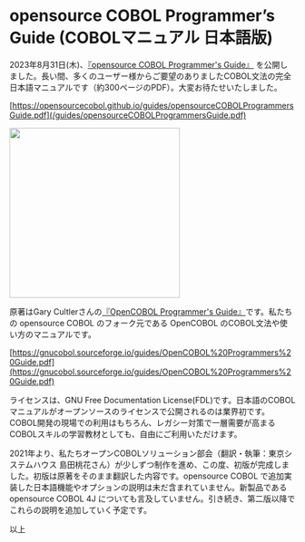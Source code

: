 # opensource COBOL Programmer’s Guide (COBOLマニュアル 日本語版)

2023年8月31日(木)、[『opensource COBOL Programmer's Guide』](/guides/opensourceCOBOLProgrammersGuide.pdf)
を公開しました。長い間、多くのユーザー様からご要望のありましたCOBOL文法の完全日本語マニュアルです（約300ページのPDF）。大変お待たせいたしました。

[https://opensourcecobol.github.io/guides/opensourceCOBOLProgrammersGuide.pdf](/guides/opensourceCOBOLProgrammersGuide.pdf)

[<img width="300" src="https://github.com/opensourcecobol/opensourcecobol.github.io/assets/5810740/d8108368-9a9d-4df8-8cd9-9873d0f5d01d">](/guides/opensourceCOBOLProgrammersGuide.pdf)

原著はGary Cultlerさんの[『OpenCOBOL Programmer's Guide』](https://gnucobol.sourceforge.io/guides/OpenCOBOL%20Programmers%20Guide.pdf)です。私たちの opensource COBOL のフォーク元である OpenCOBOL のCOBOL文法や使い方のマニュアルです。

[https://gnucobol.sourceforge.io/guides/OpenCOBOL%20Programmers%20Guide.pdf](https://gnucobol.sourceforge.io/guides/OpenCOBOL%20Programmers%20Guide.pdf)

ライセンスは、GNU Free Documentation License(FDL)です。日本語のCOBOLマニュアルがオープンソースのライセンスで公開されるのは業界初です。COBOL開発の現場での利用はもちろん、レガシー対策で一層需要が高まるCOBOLスキルの学習教材としても、自由にご利用いただけます。

2021年より、私たちオープンCOBOLソリューション部会（翻訳・執筆：東京システムハウス 島田桃花さん）が少しずつ制作を進め、この度、初版が完成しました。初版は原著をそのまま翻訳した内容です。opensource COBOL で追加実装した日本語機能やオプションの説明は未だ含まれていません。新製品である opensource COBOL 4J についても言及していません。引き続き、第二版以降でこれらの説明を追加していく予定です。

以上
